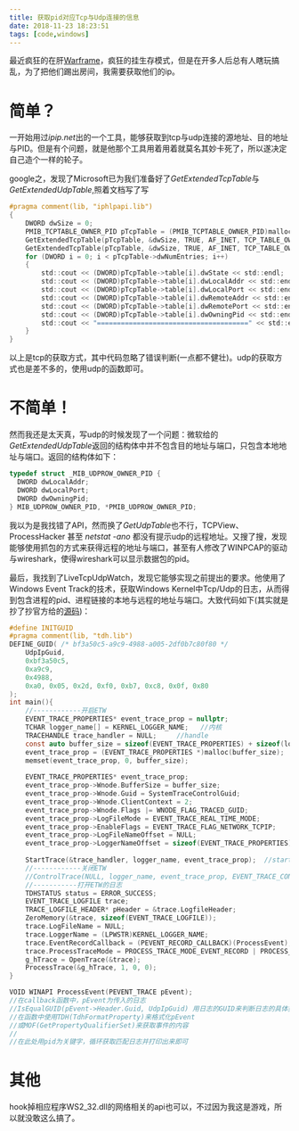 ```yaml
---
title: 获取pid对应Tcp与Udp连接的信息
date: 2018-11-23 18:23:51
tags: [code,windows]
---
```

最近疯狂的在肝[Warframe](https://store.steampowered.com/app/230410/)，疯狂的挂生存模式，但是在开多人后总有人瞎玩搞乱，为了把他们踢出房间，我需要获取他们的ip。

# 简单？

一开始用过*ipip.net*出的一个工具，能够获取到tcp与udp连接的源地址、目的地址与PID。但是有个问题，就是他那个工具用着用着就莫名其妙卡死了，所以遂决定自己造个一样的轮子。

<!--more-->
google之，发现了Microsoft已为我们准备好了*GetExtendedTcpTable*与*GetExtendedUdpTable*,照着文档写了写

```c
#pragma comment(lib, "iphlpapi.lib")
{
	DWORD dwSize = 0;
	PMIB_TCPTABLE_OWNER_PID pTcpTable = (PMIB_TCPTABLE_OWNER_PID)malloc(sizeof(PMIB_TCPTABLE_OWNER_PID));
	GetExtendedTcpTable(pTcpTable, &dwSize, TRUE, AF_INET, TCP_TABLE_OWNER_PID_ALL, 0);
	GetExtendedTcpTable(pTcpTable, &dwSize, TRUE, AF_INET, TCP_TABLE_OWNER_PID_ALL, 0);
	for (DWORD i = 0; i < pTcpTable->dwNumEntries; i++)
	{
		std::cout << (DWORD)pTcpTable->table[i].dwState << std::endl;
		std::cout << (DWORD)pTcpTable->table[i].dwLocalAddr << std::endl;
		std::cout << (DWORD)pTcpTable->table[i].dwLocalPort << std::endl;
		std::cout << (DWORD)pTcpTable->table[i].dwRemoteAddr << std::endl;
		std::cout << (DWORD)pTcpTable->table[i].dwRemotePort << std::endl;
		std::cout << (DWORD)pTcpTable->table[i].dwOwningPid << std::endl;
		std::cout << "======================================" << std::endl;
	}
}
```
以上是tcp的获取方式，其中代码忽略了错误判断(一点都不健壮)。udp的获取方式也是差不多的，使用udp的函数即可。

# 不简单！

然而我还是太天真，写udp的时候发现了一个问题：微软给的*GetExtendedUdpTable*返回的结构体中并不包含目的地址与端口，只包含本地地址与端口。返回的结构体如下：
```c
typedef struct _MIB_UDPROW_OWNER_PID {
  DWORD dwLocalAddr;
  DWORD dwLocalPort;
  DWORD dwOwningPid;
} MIB_UDPROW_OWNER_PID, *PMIB_UDPROW_OWNER_PID;
```
我以为是我找错了API，然而换了*GetUdpTable*也不行，TCPView、ProcessHacker 甚至 *netstat -ano* 都没有提示udp的远程地址。又搜了搜，发现能够使用抓包的方式来获得远程的地址与端口，甚至有人修改了WINPCAP的驱动与wireshark，使得wireshark可以显示数据包的pid。

最后，我找到了LiveTcpUdpWatch，发现它能够实现之前提出的要求。他使用了Windows Event Track的技术，获取Windows Kernel中Tcp/Udp的日志，从而得到包含进程的pid、进程链接的本地与远程的地址与端口。大致代码如下(其实就是抄了抄官方给的[源码](https://docs.microsoft.com/en-us/windows/desktop/etw/using-tdhformatproperty-to-consume-event-data))：

```c
#define INITGUID
#pragma comment(lib, "tdh.lib")
DEFINE_GUID( /* bf3a50c5-a9c9-4988-a005-2df0b7c80f80 */
	UdpIpGuid,
	0xbf3a50c5,
	0xa9c9,
	0x4988,
	0xa0, 0x05, 0x2d, 0xf0, 0xb7, 0xc8, 0x0f, 0x80
);
int main(){
    //------------开启ETW
    EVENT_TRACE_PROPERTIES* event_trace_prop = nullptr; 
    TCHAR logger_name[] = KERNEL_LOGGER_NAME;   //内核
    TRACEHANDLE trace_handler = NULL;     //handle
    const auto buffer_size = sizeof(EVENT_TRACE_PROPERTIES) + sizeof(logger_name);
    event_trace_prop = (EVENT_TRACE_PROPERTIES *)malloc(buffer_size);
    memset(event_trace_prop, 0, buffer_size);
    
    EVENT_TRACE_PROPERTIES* event_trace_prop;
    event_trace_prop->Wnode.BufferSize = buffer_size;
    event_trace_prop->Wnode.Guid = SystemTraceControlGuid;
    event_trace_prop->Wnode.ClientContext = 2;
    event_trace_prop->Wnode.Flags |= WNODE_FLAG_TRACED_GUID;
    event_trace_prop->LogFileMode = EVENT_TRACE_REAL_TIME_MODE;
    event_trace_prop->EnableFlags = EVENT_TRACE_FLAG_NETWORK_TCPIP;
    event_trace_prop->LogFileNameOffset = NULL;
    event_trace_prop->LoggerNameOffset = sizeof(EVENT_TRACE_PROPERTIES);
    
    StartTrace(&trace_handler, logger_name, event_trace_prop);  //start
    //------------关闭ETW
    //ControlTrace(NULL, logger_name, event_trace_prop, EVENT_TRACE_CONTROL_STOP);  //stop
    //-----------打开ETW的日志
    TDHSTATUS status = ERROR_SUCCESS;
    EVENT_TRACE_LOGFILE trace;
    TRACE_LOGFILE_HEADER* pHeader = &trace.LogfileHeader;
    ZeroMemory(&trace, sizeof(EVENT_TRACE_LOGFILE));
    trace.LogFileName = NULL;
    trace.LoggerName = (LPWSTR)KERNEL_LOGGER_NAME;
    trace.EventRecordCallback = (PEVENT_RECORD_CALLBACK)(ProcessEvent);   //CallBack函数
    trace.ProcessTraceMode = PROCESS_TRACE_MODE_EVENT_RECORD | PROCESS_TRACE_MODE_REAL_TIME;
    g_hTrace = OpenTrace(&trace);
    ProcessTrace(&g_hTrace, 1, 0, 0);
}

VOID WINAPI ProcessEvent(PEVENT_TRACE pEvent);
//在callback函数中，pEvent为传入的日志
//IsEqualGUID(pEvent->Header.Guid, UdpIpGuid) 用日志的GUID来判断日志的具体类型
//在函数中使用TDH(TdhFormatProperty)来格式化pEvent
//或MOF(GetPropertyQualifierSet)来获取事件的内容
//
//在此处用pid为关键字，循环获取匹配日志并打印出来即可
```

# 其他
hook掉相应程序WS2_32.dll的网络相关的api也可以，不过因为我这是游戏，所以就没敢这么搞了。

